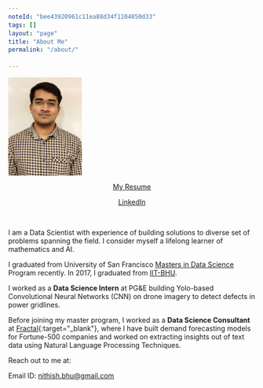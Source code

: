 ```yaml
---
noteId: "bee43920961c11ea88d34f1104850d33"
tags: []
layout: "page"
title: "About Me"
permalink: "/about/"

---
```


 <img align='center' src="../images/my_pic.jpg" width="150" />

<p>
</p>
<p align='center'><a href="https://drive.google.com/file/d/1__ji1fLFXORhgNb-z-qcieJUrXvn-eZX/view?usp=sharing" class="btn btn-dark" target="_blank">My Resume</a></p>

<p align='center'><a href="https://www.linkedin.com/in/nithish08" class="btn btn-dark" target="_blank">LinkedIn</a></p>

<p>
<br>
</p>
I am a Data Scientist with experience of building solutions to diverse set of problems spanning the field. I consider myself a lifelong learner of mathematics and AI.

I graduated from University of San Francisco [Masters in Data Science](https://www.usfca.edu/arts-sciences/graduate-programs/data-science) Program recently. In 2017, I graduated from [IIT-BHU](https://www.iitbhu.ac.in/).

I worked as a **Data Science Intern** at PG&E building Yolo-based Convolutional Neural Networks (CNN) on drone imagery to detect defects in power gridlines.

Before joining my master program, I worked as a **Data Science Consultant** at [Fractal](https://fractal.ai/){:target="_blank"}, where I have built demand forecasting models for Fortune-500 companies and worked on extracting insights out of text data using Natural Language Processing Techniques.


Reach out to me at: 

Email ID: [nithish.bhu@gmail.com](mailto:nithish.bhu@gmail.com)